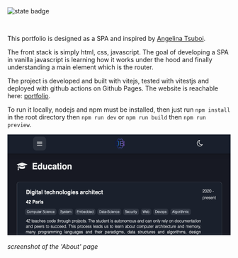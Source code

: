 <p>
  <img align=center alt="state badge" src="https://github.com/Jibus22/Jibus22.github.io/actions/workflows/deployment.yml/badge.svg?branch=main" />
</p>
<br/>

This portfolio is designed as a SPA and inspired by [Angelina Tsuboi](https://github.com/ANG13T).

The front stack is simply html, css, javascript. The goal of developing a SPA in vanilla javascript is learning how it works under the hood and finally understanding a main element which is the router.

The project is developed and built with vitejs, tested with vitestjs and deployed with github actions on Github Pages.
The website is reachable here: [portfolio](https://jibus22.github.io/).

To run it locally, nodejs and npm must be installed, then just run `npm install` in the root directory then `npm run dev` or `npm run build` then `npm run preview`.

<img src="./_resources/screenshot.png" alt="screenshot.png" width="540" height="228">

_screenshot of the 'About' page_
